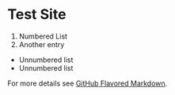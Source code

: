 # Test Site

1. Numbered List
2. Another entry
  - Unnumbered list
  - Unnumbered list

For more details see [GitHub Flavored Markdown](https://guides.github.com/features/mastering-markdown/).
